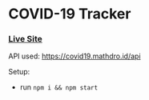 # COVID-19 Tracker

### [Live Site](https://basic-covid-tracker-react.netlify.app/)


API used: https://covid19.mathdro.id/api

Setup:
- run ```npm i && npm start```

